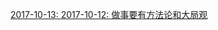 [2017-10-13: ](https://github.com/CaroseKYS/Blog/blob/master/content/my-daily/2017-10-13.md)
[2017-10-12: 做事要有方法论和大局观](https://github.com/CaroseKYS/Blog/blob/master/content/my-daily/2017-10-12.md)
